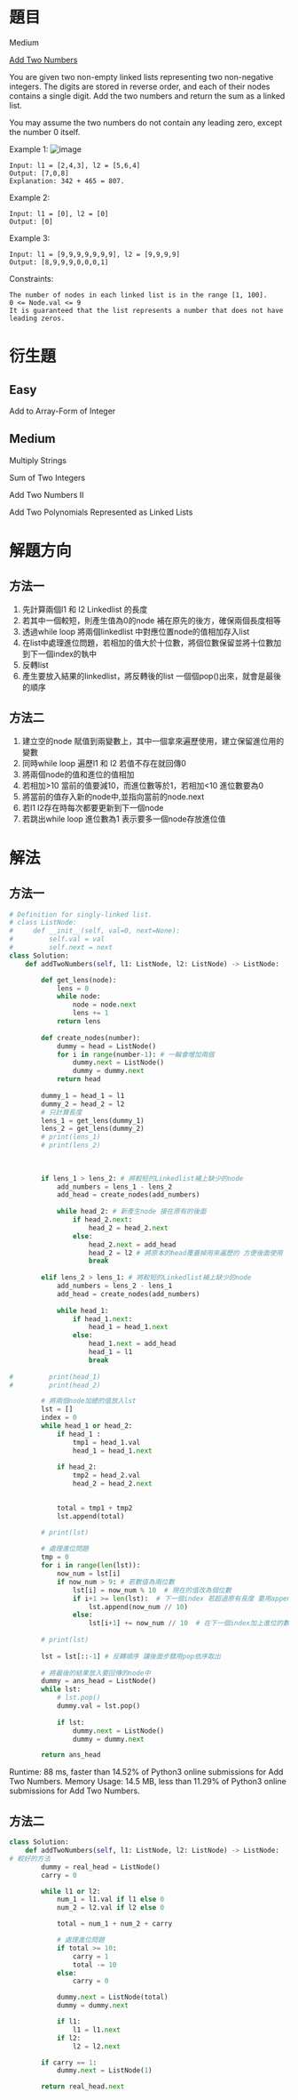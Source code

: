 # 題目
Medium

[Add Two Numbers](https://leetcode.com/problems/add-two-numbers/)

You are given two non-empty linked lists representing two non-negative integers. The digits are stored in reverse order, and each of their nodes contains a single digit. Add the two numbers and return the sum as a linked list.

You may assume the two numbers do not contain any leading zero, except the number 0 itself.

 

Example 1:
![image](/images/2.addtwonumber1.jpg)
```
Input: l1 = [2,4,3], l2 = [5,6,4]
Output: [7,0,8]
Explanation: 342 + 465 = 807.
```
Example 2:

```
Input: l1 = [0], l2 = [0]
Output: [0]
```
Example 3:

```
Input: l1 = [9,9,9,9,9,9,9], l2 = [9,9,9,9]
Output: [8,9,9,9,0,0,0,1]
``` 

Constraints:
```
The number of nodes in each linked list is in the range [1, 100].
0 <= Node.val <= 9
It is guaranteed that the list represents a number that does not have leading zeros.
```
# 衍生題
## Easy
Add to Array-Form of Integer

## Medium
Multiply Strings

Sum of Two Integers

Add Two Numbers II

Add Two Polynomials Represented as Linked Lists

# 解題方向
## 方法一  
1. 先計算兩個l1 和 l2 Linkedlist 的長度
2. 若其中一個較短，則產生值為0的node 補在原先的後方，確保兩個長度相等
3. 透過while loop 將兩個linkedlist 中對應位置node的值相加存入list
4. 在list中處理進位問題，若相加的值大於十位數，將個位數保留並將十位數加到下一個index的執中
5. 反轉list
6. 產生要放入結果的linkedlist，將反轉後的list 一個個pop()出來，就會是最後的順序


## 方法二
1. 建立空的node 賦值到兩變數上，其中一個拿來遍歷使用，建立保留進位用的變數
1. 同時while loop 遍歷l1 和 l2 若值不存在就回傳0
2. 將兩個node的值和進位的值相加
3. 若相加>10 當前的值要減10，而進位數等於1，若相加<10 進位數要為0
4. 將當前的值存入新的node中,並指向當前的node.next
5. 若l1 l2存在時每次都要更新到下一個node
6. 若跳出while loop 進位數為1 表示要多一個node存放進位值

# 解法
## 方法一
```python
# Definition for singly-linked list.
# class ListNode:
#     def __init__(self, val=0, next=None):
#         self.val = val
#         self.next = next
class Solution:
    def addTwoNumbers(self, l1: ListNode, l2: ListNode) -> ListNode:

        def get_lens(node):
            lens = 0
            while node:
                node = node.next
                lens += 1
            return lens
        
        def create_nodes(number):
            dummy = head = ListNode()
            for i in range(number-1): # 一輪會增加兩個
                dummy.next = ListNode()
                dummy = dummy.next
            return head
      
        dummy_1 = head_1 = l1
        dummy_2 = head_2 = l2
        # 只計算長度
        lens_1 = get_lens(dummy_1)
        lens_2 = get_lens(dummy_2)
        # print(lens_1)
        # print(lens_2)
        
        
        
        if lens_1 > lens_2: # 將較短的Linkedlist補上缺少的node 
            add_numbers = lens_1 - lens_2
            add_head = create_nodes(add_numbers)
            
            while head_2: # 新產生node 接在原有的後面
                if head_2.next:
                    head_2 = head_2.next
                else:
                    head_2.next = add_head
                    head_2 = l2 # 將原本的head覆蓋掉用來遍歷的 方便後面使用
                    break
                    
        elif lens_2 > lens_1: # 將較短的Linkedlist補上缺少的node  
            add_numbers = lens_2 - lens_1
            add_head = create_nodes(add_numbers)
            
            while head_1: 
                if head_1.next:
                    head_1 = head_1.next
                else:
                    head_1.next = add_head
                    head_1 = l1 
                    break
        
#         print(head_1)
#         print(head_2)

        # 將兩個node加總的值放入lst
        lst = []
        index = 0
        while head_1 or head_2:
            if head_1 :
                tmp1 = head_1.val
                head_1 = head_1.next
            
            if head_2:
                tmp2 = head_2.val
                head_2 = head_2.next

            
            total = tmp1 + tmp2
            lst.append(total)

        # print(lst)
        
        # 處理進位問題
        tmp = 0
        for i in range(len(lst)):
            now_num = lst[i]
            if now_num > 9: # 若數值為兩位數
                lst[i] = now_num % 10  # 現在的值改為個位數
                if i+1 >= len(lst):  # 下一個index 若超過原有長度 要用append (最後一個進位)
                    lst.append(now_num // 10)
                else:
                    lst[i+1] += now_num // 10  # 在下一個index加上進位的數
                    
        # print(lst)
        
        lst = lst[::-1] # 反轉順序 讓後面步驟用pop依序取出
        
        # 將最後的結果放入要回傳的node中
        dummy = ans_head = ListNode()
        while lst:
            # lst.pop()
            dummy.val = lst.pop()
            
            if lst:
                dummy.next = ListNode()
                dummy = dummy.next

        return ans_head
```

Runtime: 88 ms, faster than 14.52% of Python3 online submissions for Add Two Numbers.
Memory Usage: 14.5 MB, less than 11.29% of Python3 online submissions for Add Two Numbers.

## 方法二
```python
class Solution:
    def addTwoNumbers(self, l1: ListNode, l2: ListNode) -> ListNode:
# 較好的方法
        dummy = real_head = ListNode()
        carry = 0

        while l1 or l2:
            num_1 = l1.val if l1 else 0
            num_2 = l2.val if l2 else 0

            total = num_1 + num_2 + carry

            # 處理進位問題
            if total >= 10: 
                carry = 1
                total -= 10
            else:
                carry = 0

            dummy.next = ListNode(total)
            dummy = dummy.next

            if l1:
                l1 = l1.next
            if l2:
                l2 = l2.next

        if carry == 1:
            dummy.next = ListNode(1)

        return real_head.next

```